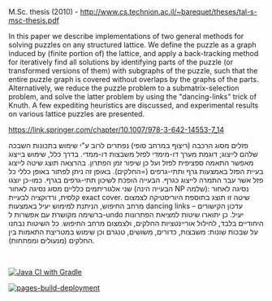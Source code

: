 M.Sc. thesis (2010) - http://www.cs.technion.ac.il/~barequet/theses/tal-s-msc-thesis.pdf

In this paper we describe implementations of two general methods for solving puzzles on any structured lattice. We define the puzzle as a graph induced by (finite portion of) the lattice, and apply a back-tracking method for iteratively find all solutions by identifying parts of the puzzle (or transformed versions of them) with subgraphs of the puzzle, such that the entire puzzle graph is covered without overlaps by the graphs of the parts. Alternatively, we reduce the puzzle problem to a submatrix-selection problem, and solve the latter problem by using the "dancing-links" trick of Knuth. A few expediting heuristics are discussed, and experimental results on various lattice puzzles are presented.

https://link.springer.com/chapter/10.1007/978-3-642-14553-7_14

פזלים מסוג הרכבה (ריצוף במרחב סופי) נפתרים לרוב ע"י שימוש בתכונות השבכה שלהם לייצוג; דוגמת מערך דו-מימדי לפזל משבצות דו-ממדי. בדרך כלל, שימוש בייצוג מאפשר התאמה ספציפית לפזל ועל כן שיפור זמן הפתרון. בהרצאה תוצג שיטה לייצוג בעיית הפזל באמצעות גרף ותתי-גרפים (=החלקים). באופן זה ניתן לפתור באופן כללי כל פזל אשר עבר התמרה לייצוג כגרף. הבעייה הופכת לשיכון תתי-גרפים בגרף. כמו-כן יוצגו שני אלגוריתמים כלליים מסוג נסיגה לאחור (הבעייה הינה NP שלמה): נסיגה לאחור קלסית, ורדוקציה לבעיית exact cover. שיטה זו תוצג בתוספת היוריסטיקה לצמצום מרחב החיפוש, הניתנת למימוש יעיל באמצעות dancing links – עדכון הקישורים ברשימה מקושרת עם אפשרות ל-undo יעיל. כן יתוארו שיטות למציאת הפתרונות היחודיים בלבד, לחילול אוריינטציות החלקים, ולצמצום מרחב החיפוש. כל השיטות נבחנו על שבכות שונות: משבצות, כדורים, משושים, טנגרם וכן שימוש במטריצת התאמות בין החלקים (מנעולים ומפתחות).

<br/>

[![Java CI with Gradle](https://github.com/shahart/puzzles-edu/actions/workflows/gradle.yml/badge.svg)](https://github.com/shahart/puzzles-edu/actions/workflows/gradle.yml)

[![pages-build-deployment](https://github.com/shahart/puzzles-edu/actions/workflows/pages/pages-build-deployment/badge.svg)](https://github.com/shahart/puzzles-edu/actions/workflows/pages/pages-build-deployment)

